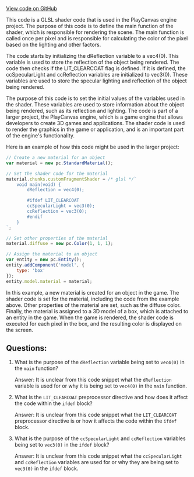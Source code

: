 [View code on GitHub](https://github.com/playcanvas/engine/src/scene/shader-lib/chunks/lit/frag/start.js)

This code is a GLSL shader code that is used in the PlayCanvas engine project. The purpose of this code is to define the main function of the shader, which is responsible for rendering the scene. The main function is called once per pixel and is responsible for calculating the color of the pixel based on the lighting and other factors.

The code starts by initializing the dReflection variable to a vec4(0). This variable is used to store the reflection of the object being rendered. The code then checks if the LIT_CLEARCOAT flag is defined. If it is defined, the ccSpecularLight and ccReflection variables are initialized to vec3(0). These variables are used to store the specular lighting and reflection of the object being rendered.

The purpose of this code is to set the initial values of the variables used in the shader. These variables are used to store information about the object being rendered, such as its reflection and lighting. The code is part of a larger project, the PlayCanvas engine, which is a game engine that allows developers to create 3D games and applications. The shader code is used to render the graphics in the game or application, and is an important part of the engine's functionality.

Here is an example of how this code might be used in the larger project:

```javascript
// Create a new material for an object
var material = new pc.StandardMaterial();

// Set the shader code for the material
material.chunks.customFragmentShader = /* glsl */`
    void main(void) {
        dReflection = vec4(0);

        #ifdef LIT_CLEARCOAT
        ccSpecularLight = vec3(0);
        ccReflection = vec3(0);
        #endif
    }
`;

// Set other properties of the material
material.diffuse = new pc.Color(1, 1, 1);

// Assign the material to an object
var entity = new pc.Entity();
entity.addComponent('model', {
    type: 'box'
});
entity.model.material = material;
``` 

In this example, a new material is created for an object in the game. The shader code is set for the material, including the code from the example above. Other properties of the material are set, such as the diffuse color. Finally, the material is assigned to a 3D model of a box, which is attached to an entity in the game. When the game is rendered, the shader code is executed for each pixel in the box, and the resulting color is displayed on the screen.
## Questions: 
 1. What is the purpose of the `dReflection` variable being set to `vec4(0)` in the `main` function?
    
    Answer: It is unclear from this code snippet what the `dReflection` variable is used for or why it is being set to `vec4(0)` in the `main` function.

2. What is the `LIT_CLEARCOAT` preprocessor directive and how does it affect the code within the `ifdef` block?
    
    Answer: It is unclear from this code snippet what the `LIT_CLEARCOAT` preprocessor directive is or how it affects the code within the `ifdef` block. 

3. What is the purpose of the `ccSpecularLight` and `ccReflection` variables being set to `vec3(0)` in the `ifdef` block?
    
    Answer: It is unclear from this code snippet what the `ccSpecularLight` and `ccReflection` variables are used for or why they are being set to `vec3(0)` in the `ifdef` block.